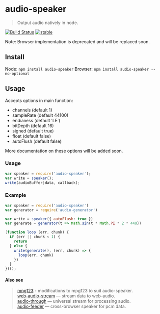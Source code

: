 # audio-speaker

> Output audio natively in node.

[![Build Status](https://api.travis-ci.org/audiojs/audio-speaker.svg?branch=release-2.0)](https://travis-ci.org/audiojs/audio-speaker) [![stable](http://badges.github.io/stability-badges/dist/stable.svg)](http://github.com/badges/stability-badges)

Note: Browser implementation is deprecated and will be replaced soon.

## Install

Node: `npm install audio-speaker`
Browser: `npm install audio-speaker --no-optional`

## Usage

Accepts options in main function:

 - channels (default 1)
 - sampleRate (default 44100)
 - endianess (default 'LE')
 - bitDepth (default 16)
 - signed (default true)
 - float (default false)
 - autoFlush (default false)

More documentation on these options will be added soon.

### Usage

```js
var speaker = require('audio-speaker');
var write = speaker();
write(audioBuffer|data, callback);
```

### Example

```js
var speaker = require('audio-speaker')
var generator = require('audio-generator')

var write = speaker({ autoFlush: true })
var generate = generator(t => Math.sin(t * Math.PI * 2 * 440))

(function loop (err, chunk) {
  if (err || chunk < 1) {
    return
  } else {
    write(generate(), (err, chunk) => {
      loop(err, chunk)
    })
  }
})();
```

#### Also see

> [mpg123](https://github.com/audiojs/mpg123) - modifications to mpg123 to suit audio-speaker.<br/>
> [web-audio-stream](https://github.com/audiojs/web-audio-stream) — stream data to web-audio.<br/>
> [audio-through](http://npmjs.org/package/audio-through) — universal stream for processing audio.<br/>
> [audio-feeder](https://github.com/brion/audio-feeder) — cross-browser speaker for pcm data.<br/>

